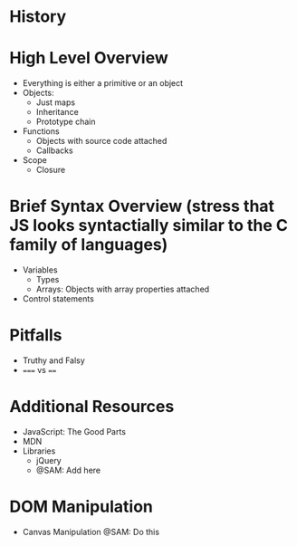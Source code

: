 # History
# High Level Overview
- Everything is either a primitive or an object
- Objects:
    - Just maps
    - Inheritance
    - Prototype chain
- Functions
    - Objects with source code attached
    - Callbacks
- Scope
    - Closure

# Brief Syntax Overview (stress that JS looks syntactially similar to the C family of languages)
- Variables
    - Types
    - Arrays: Objects with array properties attached
- Control statements

# Pitfalls
- Truthy and Falsy
- `===` vs `==`

# Additional Resources
- JavaScript: The Good Parts
- MDN
- Libraries
    - jQuery
    - @SAM: Add here

# DOM Manipulation
- Canvas Manipulation
@SAM: Do this

